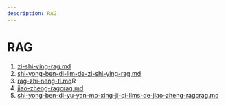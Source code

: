 ```yaml
---
description: RAG
---
```


# RAG

1. [zi-shi-ying-rag.md](zi-shi-ying-rag.md "mention")
2. [shi-yong-ben-di-llm-de-zi-shi-ying-rag.md](shi-yong-ben-di-llm-de-zi-shi-ying-rag.md "mention")
3. [rag-zhi-neng-ti.md](rag-zhi-neng-ti.md "mention")R
4. [jiao-zheng-ragcrag.md](jiao-zheng-ragcrag.md "mention")
5. [shi-yong-ben-di-yu-yan-mo-xing-ji-qi-llms-de-jiao-zheng-ragcrag.md](shi-yong-ben-di-yu-yan-mo-xing-ji-qi-llms-de-jiao-zheng-ragcrag.md "mention")

